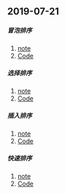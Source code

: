 ## 2019-07-21 
<h5 style="font-family: 'Consolas'">冒泡排序</h5>
    <ol>
        <li><a href="Algorithm/src/bubble_sort/note">note</a> </li>
        <li><a href="Algorithm/src/bubble_sort">Code</a> </li>
    </ol>
    <h5 style="font-family: 'Consolas'">选择排序</h5>
    <ol>
        <li><a href="Algorithm/src/select_sort/note">note</a> </li>
        <li><a href="Algorithm/src/select_sort">Code</a> </li>
    </ol>
    <h5 style="font-family: 'Consolas'">插入排序</h5>
    <ol>
        <li><a href="Algorithm/src/insert_sort/note">note</a> </li>
        <li><a href="Algorithm/src/insert_sort">Code</a> </li>
    </ol>
    <h5 style="font-family: 'Consolas'">快速排序</h5>
    <ol>
        <li><a href="Algorithm/src/quick_sort/note">note</a> </li>
        <li><a href="Algorithm/src/quick_sort">Code</a> </li>
    </ol>